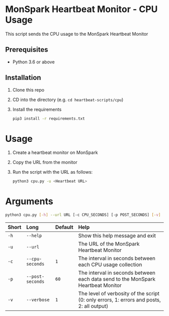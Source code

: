 # MonSpark Heartbeat Monitor - CPU Usage

This script sends the CPU usage to the MonSpark Heartbeat Monitor

## Prerequisites

- Python 3.6 or above

## Installation

1.  Clone this repo
2.  CD into the directory (e.g. `cd heartbeat-scripts/cpu`)
3.  Install the requirements

    ```bash
    pip3 install -r requirements.txt
    ```

# Usage

1.  Create a heartbeat monitor on MonSpark
2.  Copy the URL from the monitor
3.  Run the script with the URL as follows:

    ```bash
    python3 cpu.py -u <Heartbeat URL>
    ```

# Arguments

```bash
python3 cpu.py [-h] --url URL [-c CPU_SECONDS] [-p POST_SECONDS] [-v]
```

| Short | Long             | Default | Help                                                                                      |
| :---- | :--------------- | :------ | :---------------------------------------------------------------------------------------- |
| `-h`  | `--help`         |         | Show this help message and exit                                                           |
| `-u`  | `--url`          |         | The URL of the MonSpark Heartbeat Monitor                                                 |
| `-c`  | `--cpu-seconds`  | `1`     | The interval in seconds between each CPU usage collection                                 |
| `-p`  | `--post-seconds` | `60`    | The interval in seconds between each data send to the MonSpark Heartbeat Monitor          |
| `-v`  | `--verbose`      | `1`     | The level of verbosity of the script (0: only errors, 1: errors and posts, 2: all output) |
